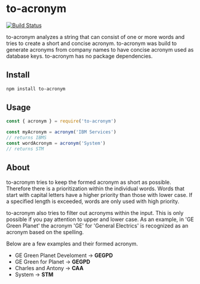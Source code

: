 # to-acronym

[![Build Status](https://travis-ci.org/alexanderVu/to-acronym.svg?branch=main)](https://travis-ci.org/alexanderVu/to-acronym)

to-acronym analyzes a string that can consist of one or more words and tries to create a short and concise acronym. to-acronym was build to generate acronyms from company names to have concise acronym used as database keys. to-acronym has no package dependencies.

## Install

```bash
npm install to-acronym
```

## Usage

```javascript
const { acronym } = require('to-acronym')

const myAcronym = acronym('IBM Services')
// returns IBMS
const wordAcronym = acronym('System')
// returns STM
```

## About

to-acronym tries to keep the formed acronym as short as possible. Therefore there is a prioritization within the individual words. Words that start with capital letters have a higher priority than those with lower case. If a specified length is exceeded, words are only used with high priority.

to-acronym also tries to filter out acronyms within the input. This is only possible if you pay attention to upper and lower case. As an example, in 'GE Green Planet' the acronym 'GE' for 'General Electrics' is recognized as an acronym based on the spelling.

Below are a few examples and their formed acronym.

- GE Green Planet Develoment -> **GEGPD**
- GE Green for Planet -> **GEGPD**
- Charles and Antony -> **CAA**
- System -> **STM**
